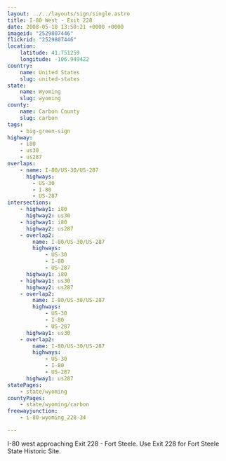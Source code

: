 ```yaml
---
layout: ../../layouts/sign/single.astro
title: I-80 West - Exit 228
date: 2008-05-18 13:50:21 +0000 +0000
imageid: "2529807446"
flickrid: "2529807446"
location:
    latitude: 41.751259
    longitude: -106.949422
country:
    name: United States
    slug: united-states
state:
    name: Wyoming
    slug: wyoming
county:
    name: Carbon County
    slug: carbon
tags:
    - big-green-sign
highway:
    - i80
    - us30
    - us287
overlaps:
    - name: I-80/US-30/US-287
      highways:
        - US-30
        - I-80
        - US-287
intersections:
    - highway1: i80
      highway2: us30
    - highway1: i80
      highway2: us287
    - overlap2:
        name: I-80/US-30/US-287
        highways:
            - US-30
            - I-80
            - US-287
      highway1: i80
    - highway1: us30
      highway2: us287
    - overlap2:
        name: I-80/US-30/US-287
        highways:
            - US-30
            - I-80
            - US-287
      highway1: us30
    - overlap2:
        name: I-80/US-30/US-287
        highways:
            - US-30
            - I-80
            - US-287
      highway1: us287
statePages:
    - state/wyoming
countyPages:
    - state/wyoming/carbon
freewayjunction:
    - i-80-wyoming_228-34

---
```

I-80 west approaching Exit 228 - Fort Steele.  Use Exit 228 for Fort Steele State Historic Site.